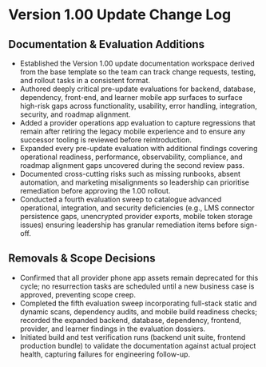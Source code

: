 # Version 1.00 Update Change Log

## Documentation & Evaluation Additions
- Established the Version 1.00 update documentation workspace derived from the base template so the team can track change requests, testing, and rollout tasks in a consistent format.
- Authored deeply critical pre-update evaluations for backend, database, dependency, front-end, and learner mobile app surfaces to surface high-risk gaps across functionality, usability, error handling, integration, security, and roadmap alignment.
- Added a provider operations app evaluation to capture regressions that remain after retiring the legacy mobile experience and to ensure any successor tooling is reviewed before reintroduction.
- Expanded every pre-update evaluation with additional findings covering operational readiness, performance, observability, compliance, and roadmap alignment gaps uncovered during the second review pass.
- Documented cross-cutting risks such as missing runbooks, absent automation, and marketing misalignments so leadership can prioritise remediation before approving the 1.00 rollout.
- Conducted a fourth evaluation sweep to catalogue advanced operational, integration, and security deficiencies (e.g., LMS connector persistence gaps, unencrypted provider exports, mobile token storage issues) ensuring leadership has granular remediation items before sign-off.

## Removals & Scope Decisions
- Confirmed that all provider phone app assets remain deprecated for this cycle; no resurrection tasks are scheduled until a new business case is approved, preventing scope creep.
- Completed the fifth evaluation sweep incorporating full-stack static and dynamic scans, dependency audits, and mobile build readiness checks; recorded the expanded backend, database, dependency, frontend, provider, and learner findings in the evaluation dossiers.
- Initiated build and test verification runs (backend unit suite, frontend production bundle) to validate the documentation against actual project health, capturing failures for engineering follow-up.
